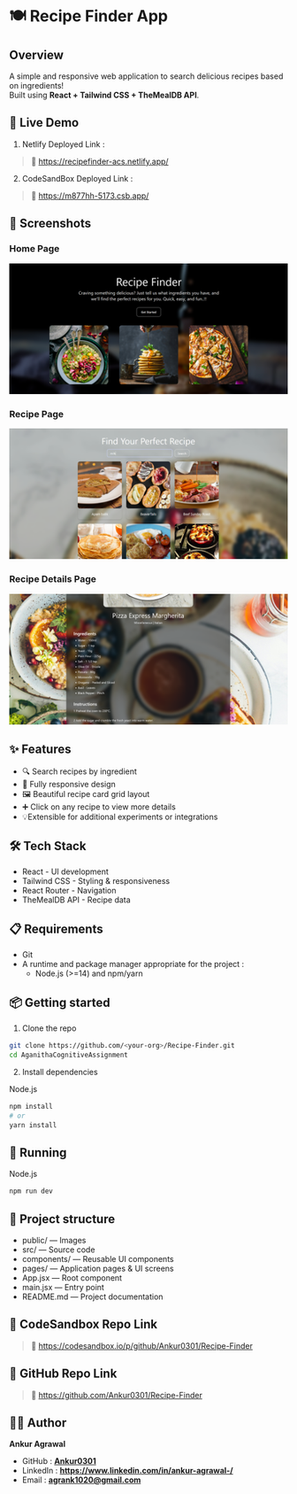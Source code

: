 # 🍽️ Recipe Finder App

## Overview

A simple and responsive web application to search delicious recipes based on ingredients!  
Built using **React + Tailwind CSS + TheMealDB API**.

## 🚀 Live Demo

1. Netlify Deployed Link :

> 🔗 https://recipefinder-acs.netlify.app/

2. CodeSandBox Deployed Link :

> 🔗 https://m877hh-5173.csb.app/

## 📸 Screenshots

### Home Page
![Home Page Screenshot](./public/homePageSS.png)

### Recipe Page
![Recipe Page Screenshot](./public/recipePageSS.png)

### Recipe Details Page
![Recipe Details Page Screenshot](./public/recipeDetailsPageSS.png)

## ✨ Features

- 🔍 Search recipes by ingredient
- 📱 Fully responsive design
- 🖼️ Beautiful recipe card grid layout
- ➕ Click on any recipe to view more details
- 💡Extensible for additional experiments or integrations

## 🛠️ Tech Stack

- React         - UI development
- Tailwind CSS  - Styling & responsiveness
- React Router  - Navigation
- TheMealDB API - Recipe data

## 📋 Requirements

- Git
- A runtime and package manager appropriate for the project :
    - Node.js (>=14) and npm/yarn

## 📦 Getting started

1. Clone the repo
```bash
git clone https://github.com/<your-org>/Recipe-Finder.git
cd AganithaCognitiveAssignment
```

2. Install dependencies

Node.js
```bash
npm install
# or
yarn install
```

## 🚀 Running

Node.js
```bash
npm run dev
```

## 📁 Project structure

- public/             — Images
- src/                — Source code
- components/         — Reusable UI components
- pages/              — Application pages & UI screens
- App.jsx             — Root component
- main.jsx            — Entry point
- README.md           — Project documentation

## 🔗 CodeSandbox Repo Link

> 🔗 https://codesandbox.io/p/github/Ankur0301/Recipe-Finder

## 🔗 GitHub Repo Link

> 🔗 https://github.com/Ankur0301/Recipe-Finder

## 👨‍💻 Author

**Ankur Agrawal**  
- GitHub : **[Ankur0301](https://github.com/Ankur0301)**  
- LinkedIn : **https://www.linkedin.com/in/ankur-agrawal-/** 
- Email : **agrank1020@gmail.com** 

